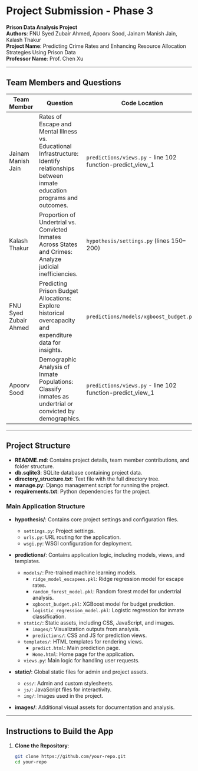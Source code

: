 # Project Submission - Phase 3

**Prison Data Analysis Project**  
**Authors**: FNU Syed Zubair Ahmed, Apoorv Sood, Jainam Manish Jain, Kalash Thakur  
**Project Name**: Predicting Crime Rates and Enhancing Resource Allocation Strategies Using Prison Data  
**Professor Name**: Prof. Chen Xu  

---

## Team Members and Questions 

| Team Member       | Question                                                                                                     | Code Location                       | Report location                   |
|-------------------|-------------------------------------------------------------------------------------------------------------|-------------------------------------|--------------------------------------|
| Jainam Manish Jain | Rates of Escape and Mental Illness vs. Educational Infrastructure: Identify relationships between inmate education programs and outcomes. |  `predictions/views.py` - line 102 function-predict_view_1 | `predictions/views.py` (lines 50–100) |
| Kalash Thakur       | Proportion of Undertrial vs. Convicted Inmates Across States and Crimes: Analyze judicial inefficiencies.    | `hypothesis/settings.py` (lines 150–200) | `predictions/models/random_forest_model.pkl` |
| FNU Syed Zubair Ahmed | Predicting Prison Budget Allocations: Explore historical overcapacity and expenditure data for insights.    | `predictions/models/xgboost_budget.pkl` | `hypothesis/settings.py` (lines 250–300) |
| Apoorv Sood     | Demographic Analysis of Inmate Populations: Classify inmates as undertrial or convicted by demographics.     | `predictions/views.py` - line 102 function-predict_view_1 | `predictions/templates/predict.html` |

---

## Project Structure

- **README.md**: Contains project details, team member contributions, and folder structure.
- **db.sqlite3**: SQLite database containing project data.
- **directory_structure.txt**: Text file with the full directory tree.
- **manage.py**: Django management script for running the project.
- **requirements.txt**: Python dependencies for the project.

### Main Application Structure
- **hypothesis/**: Contains core project settings and configuration files.
  - `settings.py`: Project settings.
  - `urls.py`: URL routing for the application.
  - `wsgi.py`: WSGI configuration for deployment.

- **predictions/**: Contains application logic, including models, views, and templates.
  - `models/`: Pre-trained machine learning models.
    - `ridge_model_escapees.pkl`: Ridge regression model for escape rates.
    - `random_forest_model.pkl`: Random forest model for undertrial analysis.
    - `xgboost_budget.pkl`: XGBoost model for budget prediction.
    - `logistic_regression_model.pkl`: Logistic regression for inmate classification.
  - `static/`: Static assets, including CSS, JavaScript, and images.
    - `images/`: Visualization outputs from analysis.
    - `predictions/`: CSS and JS for prediction views.
  - `templates/`: HTML templates for rendering views.
    - `predict.html`: Main prediction page.
    - `Home.html`: Home page for the application.
  - `views.py`: Main logic for handling user requests.

- **static/**: Global static files for admin and project assets.
  - `css/`: Admin and custom stylesheets.
  - `js/`: JavaScript files for interactivity.
  - `img/`: Images used in the project.

- **images/**: Additional visual assets for documentation and analysis.

---

## Instructions to Build the App

1. **Clone the Repository**:
   ```bash
   git clone https://github.com/your-repo.git
   cd your-repo
